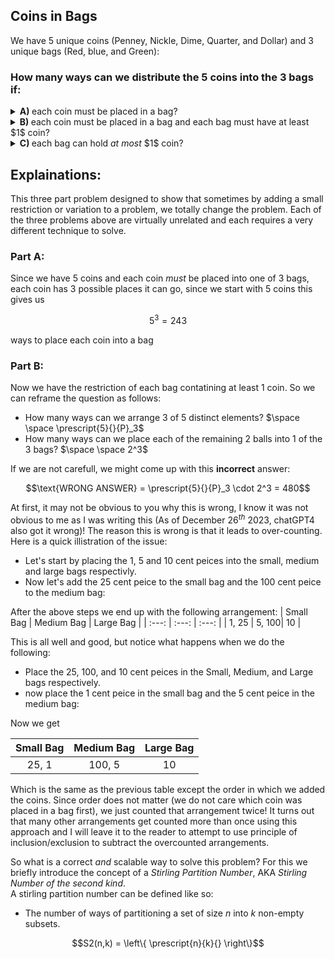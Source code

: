 ## Coins in Bags
We have $5$ unique coins (Penney, Nickle, Dime, Quarter, and Dollar) and $3$ unique bags (Red, blue, and Green):
### How many ways can we distribute the $5$ coins into the $3$ bags if:
  <details><summary><b>A) </b>each coin must be placed in a bag?</summary></details>
  <details><summary><b>B) </b>each coin must be placed in a bag and each bag must have at least $1$ coin?</summary></details>
  <details><summary><b>C) </b>each bag can hold <em>at most</em> $1$ coin?</summary></details>
  
## Explainations:
This three part problem designed to show that sometimes by adding a small restriction or variation to a problem, we totally change the problem.  Each of the three problems above are virtually unrelated and each requires a very different technique to solve.  

### Part A:
Since we have $5$ coins and each coin *must* be placed into one of $3$ bags, each coin has $3$ possible places it can go, since we start with $5$ coins this gives us 
```math
5^3 = 243
```
ways to place each coin into a bag
### Part B:
Now we have the restriction of each bag contatining at least $1$ coin.  So we can reframe the question as follows:
  * How many ways can we arrange $3$ of $5$ distinct elements?    $\space \space \prescript{5}{}{P}_3$
  * How many ways can we place each of the remaining $2$ balls into $1$ of the $3$ bags? $\space \space 2^3$

If we are not carefull, we might come up with this **incorrect** answer:
```math
\text{WRONG ANSWER} = \prescript{5}{}{P}_3 \cdot 2^3 = 480
```
At first, it may not be obvious to you why this is wrong, I know it was not obvious to me as I was writing this (As of December $26^{th}$ $2023$, chatGPT4 also got it wrong)!  The reason this is wrong is that it leads to over-counting.  Here is a quick illistration of the issue:

  * Let's start by placing the $1$, $5$ and $10$ cent peices into the small, medium and large bags respectivly.
  * Now let's add the $25$ cent peice to the small bag and the $100$ cent peice to the medium bag:

After the above steps we end up with the following arrangement:
| Small Bag | Medium Bag | Large Bag |
| :---: | :---: | :---: | 
| 1, 25 | 5, 100| 10 |

This is all well and good, but notice what happens when we do the following:
  * Place the $25$, $100$, and $10$ cent peices in the Small, Medium, and Large bags respectively.
  * now place the $1$ cent peice in the small bag and the $5$ cent peice in the medium bag:

Now we get

| Small Bag | Medium Bag | Large Bag |
| :---: | :---: | :---: | 
| 25, 1 | 100, 5| 10 |

Which is the same as the previous table except the order in which we added the coins.  Since order does not matter (we do not care which coin was placed in a bag first), we just counted that arrangement twice! 
It turns out that many other arrangements get counted more than once using this approach and I will leave it to the reader to attempt to use principle of inclusion/exclusion to subtract the overcounted arrangements.  

  
So what is a correct *and* scalable way to solve this problem?  For this we briefly introduce the concept of a *Stirling Partition Number*, AKA *Stirling Number of the second kind*.  
A stirling partition number can be defined like so:
  * The number of ways of partitioning a set of size $n$ into $k$ non-empty subsets.
```math
S2(n,k) = \left\{ \prescript{n}{k}{} \right\}
```




